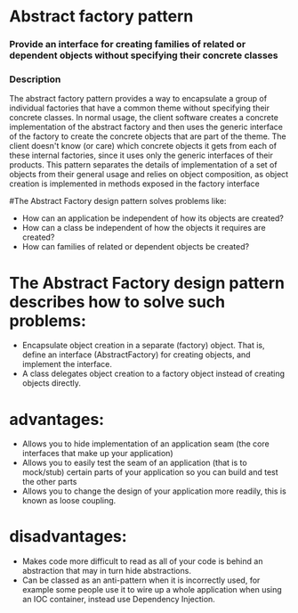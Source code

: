 # Abstract factory pattern

### Provide an interface for creating families of related or dependent objects without specifying their concrete classes

### Description
The abstract factory pattern provides a way to encapsulate a group of individual factories that have a common theme without specifying their concrete classes. In normal usage, the client software creates a concrete implementation of the abstract factory and then uses the generic interface of the factory to create the concrete objects that are part of the theme. The client doesn't know (or care) which concrete objects it gets from each of these internal factories, since it uses only the generic interfaces of their products. This pattern separates the details of implementation of a set of objects from their general usage and relies on object composition, as object creation is implemented in methods exposed in the factory interface

#The Abstract Factory design pattern solves problems like:
 * How can an application be independent of how its objects are created?
 * How can a class be independent of how the objects it requires are created?
 * How can families of related or dependent objects be created?

# The Abstract Factory design pattern describes how to solve such problems:
 * Encapsulate object creation in a separate (factory) object. That is, define an interface (AbstractFactory) for creating objects, and implement the interface.
 * A class delegates object creation to a factory object instead of creating objects directly.

# advantages:
  * Allows you to hide implementation of an application seam (the core interfaces that make up your application)
  * Allows you to easily test the seam of an application (that is to mock/stub) certain parts of your application so you can build and test the other parts
  * Allows you to change the design of your application more readily, this is known as loose coupling.

# disadvantages:
  * Makes code more difficult to read as all of your code is behind an abstraction that may in turn hide abstractions.
  * Can be classed as an anti-pattern when it is incorrectly used, for example some people use it to wire up a whole application when using an IOC container, instead use Dependency Injection.